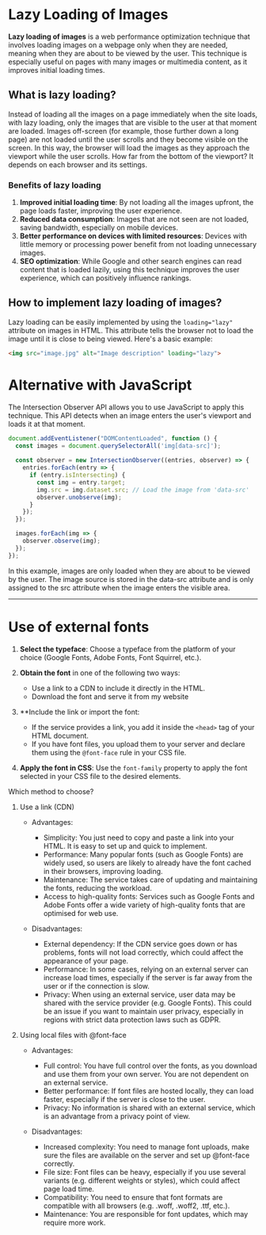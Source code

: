 # Lazy Loading of Images

**Lazy loading of images** is a web performance optimization technique that involves loading images on a webpage only when they are needed, meaning when they are about to be viewed by the user. This technique is especially useful on pages with many images or multimedia content, as it improves initial loading times.

## What is lazy loading?

Instead of loading all the images on a page immediately when the site loads, with lazy loading, only the images that are visible to the user at that moment are loaded. Images off-screen (for example, those further down a long page) are not loaded until the user scrolls and they become visible on the screen. In this way, the browser will load the images as they approach the viewport while the user scrolls. How far from the bottom of the viewport? It depends on each browser and its settings.

### Benefits of lazy loading

1. **Improved initial loading time**: By not loading all the images upfront, the page loads faster, improving the user experience.
2. **Reduced data consumption**: Images that are not seen are not loaded, saving bandwidth, especially on mobile devices.
3. **Better performance on devices with limited resources**: Devices with little memory or processing power benefit from not loading unnecessary images.
4. **SEO optimization**: While Google and other search engines can read content that is loaded lazily, using this technique improves the user experience, which can positively influence rankings.

## How to implement lazy loading of images?

Lazy loading can be easily implemented by using the `loading="lazy"` attribute on images in HTML. This attribute tells the browser not to load the image until it is close to being viewed. Here's a basic example:

```html
<img src="image.jpg" alt="Image description" loading="lazy">
```

# Alternative with JavaScript

The Intersection Observer API allows you to use JavaScript to apply this technique. This API detects when an image enters the user's viewport and loads it at that moment.

```javascript
document.addEventListener("DOMContentLoaded", function () {
  const images = document.querySelectorAll('img[data-src]');
  
  const observer = new IntersectionObserver((entries, observer) => {
    entries.forEach(entry => {
      if (entry.isIntersecting) {
        const img = entry.target;
        img.src = img.dataset.src; // Load the image from 'data-src'
        observer.unobserve(img);
      }
    });
  });

  images.forEach(img => {
    observer.observe(img);
  });
});
```

In this example, images are only loaded when they are about to be viewed by the user. The image source is stored in the data-src attribute and is only assigned to the src attribute when the image enters the visible area.

-----

# Use of external fonts

1. **Select the typeface**: Choose a typeface from the platform of your choice (Google Fonts, Adobe Fonts, Font Squirrel, etc.).

2. **Obtain the font** in one of the following two ways:
    - Use a link to a CDN to include it directly in the HTML.
    - Download the font and serve it from my website

3. **Include the link or import the font:
    - If the service provides a link, you add it inside the `<head>` tag of your HTML document.
    - If you have font files, you upload them to your server and declare them using the `@font-face` rule in your CSS file.

4. **Apply the font in CSS**: Use the `font-family` property to apply the font selected in your CSS file to the desired elements.


Which method to choose?

1. Use a link (CDN)
    - Advantages:
      - Simplicity: You just need to copy and paste a link into your HTML. It is easy to set up and quick to implement.
      - Performance: Many popular fonts (such as Google Fonts) are widely used, so users are likely to already have the font cached in their browsers, improving loading.
      - Maintenance: The service takes care of updating and maintaining the fonts, reducing the workload.
      - Access to high-quality fonts: Services such as Google Fonts and Adobe Fonts offer a wide variety of high-quality fonts that are optimised for web use.

    - Disadvantages:
      - External dependency: If the CDN service goes down or has problems, fonts will not load correctly, which could affect the appearance of your page.
      - Performance: In some cases, relying on an external server can increase load times, especially if the server is far away from the user or if the connection is slow.
      - Privacy: When using an external service, user data may be shared with the service provider (e.g. Google Fonts). This could be an issue if you want to maintain user privacy, especially in regions with strict data protection laws such as GDPR.

2. Using local files with @font-face
    - Advantages:
        - Full control: You have full control over the fonts, as you download and use them from your own server. You are not dependent on an external service.
        - Better performance: If font files are hosted locally, they can load faster, especially if the server is close to the user.
        - Privacy: No information is shared with an external service, which is an advantage from a privacy point of view.

    - Disadvantages:
        - Increased complexity: You need to manage font uploads, make sure the files are available on the server and set up @font-face correctly.
        - File size: Font files can be heavy, especially if you use several variants (e.g. different weights or styles), which could affect page load time.
        - Compatibility: You need to ensure that font formats are compatible with all browsers (e.g. .woff, .woff2, .ttf, etc.).
        - Maintenance: You are responsible for font updates, which may require more work.